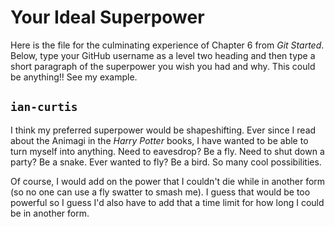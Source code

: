 # Your Ideal Superpower

Here is the file for the culminating experience of Chapter 6 from *Git Started*. Below, type your GitHub username as a level two heading and then type a short paragraph of the superpower you wish you had and why. This could be anything!! See my example.

## `ian-curtis`

I think my preferred superpower would be shapeshifting. Ever since I read about the Animagi in the *Harry Potter* books, I have wanted to be able to turn myself into anything. Need to eavesdrop? Be a fly. Need to shut down a party? Be a snake. Ever wanted to fly? Be a bird. So many cool possibilities.

Of course, I would add on the power that I couldn't die while in another form (so no one can use a fly swatter to smash me). I guess that would be too powerful so I guess I'd also have to add that a time limit for how long I could be in another form.